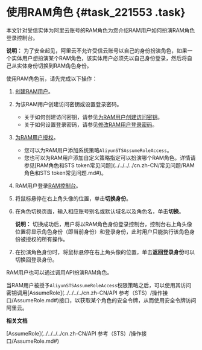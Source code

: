 # 使用RAM角色 {#task_221553 .task}

本文针对受信实体为阿里云账号的RAM角色为您介绍RAM用户如何扮演RAM角色登录控制台。

**说明：** 为了安全起见，阿里云不允许受信云账号以自己的身份扮演角色，如果一个实体用户想扮演某个RAM角色，该实体用户必须先以自己身份登录，然后将自己从实体身份切换到RAM角色身份。

使用RAM角色前，请先完成以下操作：

1.  [创建RAM用户](cn.zh-CN/用户管理/创建RAM用户.md#)。
2.  为该RAM用户创建访问密钥或设置登录密码。
    -   关于如何创建访问密钥，请参见[为RAM用户创建访问密钥](cn.zh-CN/安全设置/访问密钥/为RAM用户创建访问密钥.md#)。
    -   关于如何设置登录密码，请参见[修改RAM用户登录密码](cn.zh-CN/安全设置/密码/修改RAM用户登录密码.md#)。
3.  [为RAM用户授权](cn.zh-CN/用户管理/为RAM用户授权.md#)。
    -   您可以为RAM用户添加系统策略`AliyunSTSAssumeRoleAccess`。
    -   您也可以为RAM用户添加自定义策略指定可以扮演哪个RAM角色。详情请参见[RAM角色和STS token常见问题](../../../../cn.zh-CN/常见问题/RAM角色和STS token常见问题.md#)。

1.  RAM用户登录[RAM控制台](https://signin.aliyun.com/login.htm)。
2.  将鼠标悬停在右上角头像的位置，单击**切换身份**。
3.  在角色切换页面，输入相应账号别名或默认域名以及角色名，单击**切换**。 

    **说明：** 切换成功后，用户将以RAM角色身份登录控制台，控制台右上角头像位置将显示角色身份（即当前身份）和登录身份，此时用户只能执行该角色身份被授权的所有操作。

4.  在扮演角色身份时，将鼠标悬停在右上角头像的位置，单击**返回登录身份**可以切换回登录身份。

RAM用户也可以通过调用API扮演RAM角色。

当RAM用户被授予`AliyunSTSAssumeRoleAccess`权限策略之后，可以使用其访问密钥调用[AssumeRole](../../../../cn.zh-CN/API 参考（STS）/操作接口/AssumeRole.md#)接口，以获取某个角色的安全令牌，从而使用安全令牌访问阿里云。

**相关文档**  


[AssumeRole](../../../../cn.zh-CN/API 参考（STS）/操作接口/AssumeRole.md#)

